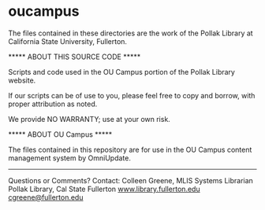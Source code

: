 oucampus
========

The files contained in these directories are the work of the Pollak Library at California State University, Fullerton.

***** ABOUT THIS SOURCE CODE *****

Scripts and code used in the OU Campus portion of the Pollak Library website.

If our scripts can be of use to you, please feel free to copy and borrow, with proper attribution as noted.

We provide NO WARRANTY; use at your own risk.

***** ABOUT OU Campus *****

The files contained in this repository are for use in the OU Campus content management system by OmniUpdate.

********************

Questions or Comments? Contact:
Colleen Greene, MLIS
Systems Librarian
Pollak Library, Cal State Fullerton
www.library.fullerton.edu
cgreene@fullerton.edu
